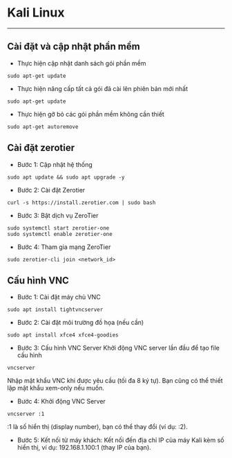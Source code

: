 # Kali Linux
<hr>

## Cài đặt và cập nhật phần mềm
* Thực hiện cập nhật danh sách gói phần mềm
```
sudo apt-get update
```
* Thực hiện nâng cấp tất cả gói đã cài lên phiên bản mới nhất
```
sudo apt-get update
```
* Thực hiện gỡ bỏ các gói phần mềm không cần thiết
```
sudo apt-get autoremove
```

## Cài đặt zerotier
* Bước 1: Cập nhật hệ thống
```
sudo apt update && sudo apt upgrade -y
```
* Bước 2: Cài đặt Zerotier
```
curl -s https://install.zerotier.com | sudo bash
```
* Bước 3: Bật dịch vụ ZeroTier
```
sudo systemctl start zerotier-one
sudo systemctl enable zerotier-one
```
* Bước 4: Tham gia mạng ZeroTier
```
sudo zerotier-cli join <network_id>
```
## Cấu hình VNC
* Bước 1: Cài đặt máy chủ VNC
```
sudo apt install tightvncserver
```
* Bước 2: Cài đặt môi trường đồ họa (nếu cần)
```
sudo apt install xfce4 xfce4-goodies
```
* Bước 3: Cấu hình VNC Server
Khởi động VNC server lần đầu để tạo file cấu hình
```
vncserver
```
Nhập mật khẩu VNC khi được yêu cầu (tối đa 8 ký tự). Bạn cũng có thể thiết lập mật khẩu xem-only nếu muốn.
* Bước 4: Khởi động VNC Server
```
vncserver :1
```
:1 là số hiển thị (display number), bạn có thể thay đổi (ví dụ: :2).
* Bước 5: Kết nối từ máy khách:
Kết nối đến địa chỉ IP của máy Kali kèm số hiển thị, ví dụ: 192.168.1.100:1 (thay IP của bạn).
